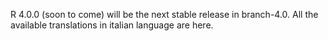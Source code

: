 R 4.0.0 (soon to come) will be the next stable release in branch-4.0.
All the available translations in italian language are here.
